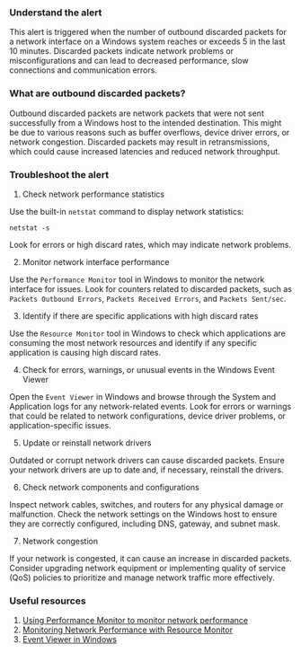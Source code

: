 ### Understand the alert

This alert is triggered when the number of outbound discarded packets for a network interface on a Windows system reaches or exceeds 5 in the last 10 minutes. Discarded packets indicate network problems or misconfigurations and can lead to decreased performance, slow connections and communication errors.

### What are outbound discarded packets?

Outbound discarded packets are network packets that were not sent successfully from a Windows host to the intended destination. This might be due to various reasons such as buffer overflows, device driver errors, or network congestion. Discarded packets may result in retransmissions, which could cause increased latencies and reduced network throughput.

### Troubleshoot the alert

1. Check network performance statistics

Use the built-in `netstat` command to display network statistics:
```
netstat -s
```

Look for errors or high discard rates, which may indicate network problems.

2. Monitor network interface performance

Use the `Performance Monitor` tool in Windows to monitor the network interface for issues. Look for counters related to discarded packets, such as `Packets Outbound Errors`, `Packets Received Errors`, and `Packets Sent/sec`.

3. Identify if there are specific applications with high discard rates

Use the `Resource Monitor` tool in Windows to check which applications are consuming the most network resources and identify if any specific application is causing high discard rates.

4. Check for errors, warnings, or unusual events in the Windows Event Viewer

Open the `Event Viewer` in Windows and browse through the System and Application logs for any network-related events. Look for errors or warnings that could be related to network configurations, device driver problems, or application-specific issues.

5. Update or reinstall network drivers

Outdated or corrupt network drivers can cause discarded packets. Ensure your network drivers are up to date and, if necessary, reinstall the drivers.

6. Check network components and configurations

Inspect network cables, switches, and routers for any physical damage or malfunction. Check the network settings on the Windows host to ensure they are correctly configured, including DNS, gateway, and subnet mask.

7. Network congestion

If your network is congested, it can cause an increase in discarded packets. Consider upgrading network equipment or implementing quality of service (QoS) policies to prioritize and manage network traffic more effectively.

### Useful resources

1. [Using Performance Monitor to monitor network performance](https://techcommunity.microsoft.com/t5/ask-the-performance-team/using-perfmon-to-monitor-your-servers-network-performance/ba-p/373944)
2. [Monitoring Network Performance with Resource Monitor](https://www.online-tech-tips.com/computer-tips/monitoring-network-performance-with-resource-monitor/)
3. [Event Viewer in Windows](https://www.dummies.com/computers/operating-systems/windows-10/how-to-use-event-viewer-in-windows-10/)